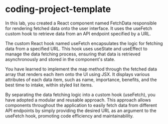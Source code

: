 # coding-project-template

In this lab, you created a React component named FetchData responsible for rendering fetched data onto the user interface. It uses the useFetch custom hook to retrieve data from an API endpoint specified by a URL.

The custom React hook named useFetch encapsulates the logic for fetching data from a specified URL. This hook uses useState and useEffect to manage the data fetching process, ensuring that data is retrieved asynchronously and stored in the component's state.

You have learned to implement the map method through the fetched data array that renders each item onto the UI using JSX. It displays various attributes of each data item, such as name, importance, benefits, and the best time to intake, within styled list items.

By separating the data fetching logic into a custom hook (useFetch), you have adopted a modular and reusable approach. This approach allows components throughout the application to easily fetch data from different API endpoints by simply providing the desired URL as an argument to the useFetch hook, promoting code efficiency and maintainability.
